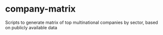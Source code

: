 # company-matrix
Scripts to generate matrix of top multinational companies by sector, based on publicly available data
